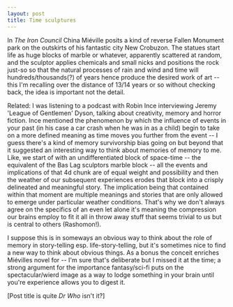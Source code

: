 ```yaml
---
layout: post
title: Time sculptures
---
```


In _The Iron Council_ China Miéville posits a kind of reverse Fallen Monument park on the outskirts of his fantastic city New Crobuzon. The statues start life as huge blocks of marble or whatever, apparently scattered at random, and the sculptor applies chemicals and small nicks and positions the rock just-so so that the natural processes of rain and wind and time will hundreds/thousands(?) of years hence produce the desired work of art -- this I'm recalling over the distance of 13/14 years or so without checking back, the idea is important not the detail.

Related: I was listening to a podcast with Robin Ince interviewing Jeremy 'League of Gentlemen' Dyson, talking about creativity, memory and horror fiction. Ince mentioned the phenomenon by which the influence of events in your past (in his case a car crash when he was in as a child) begin to take on a more defined meaning as time moves you further from the event -- I guess there's a kind of memory survivorship bias going on but beyond that it suggested an interesting way to think about memories of memory to me. Like, we start of with an undifferentiated block of space-time -- the equivalent of the Bas Lag sculptors marble block -- all the events and implications of that 4d chunk are of equal weight and possibility and then the weather of our subsequent experiences erodes that block into a crisply delineated and meaningful story. The implication being that contained within that moment are multiple meanings and stories that are only allowed to emerge under particular weather conditions. That's why we don't always agree on the specifics of an even let alone it's meaning the compression our brains employ to fit it all in throw away stuff that seems trivial to us but is central to others (Rashomon!).

I suppose this is in someways an obvious way to think about the role of memory in story-telling esp. life-story-telling, but it's sometimes nice to find a new way to think about obvious things. As a bonus the conceit enriches Miévilles novel for -- I'm sure that's deliberate but I missed it at the time; a strong argument for the importance fantasy/sci-fi puts on the spectacular/wierd image as a way to lodge something in your brain until you're experience allows you to digest it.

[Post title is quite _Dr Who_ isn't it?]